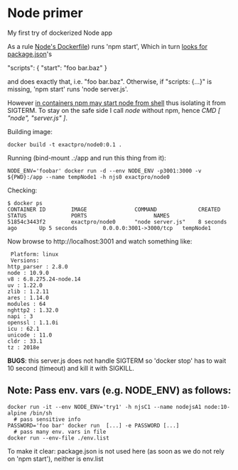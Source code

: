 Node primer
===========

My first try of dockerized Node app

As a rule [Node's Dockerfile](https://nodejs.org/en/docs/guides/nodejs-docker-webapp/)) runs 'npm start',
Which in turn [looks for package.json](https://docs.npmjs.com/cli/start)'s

"scripts": { "start": "foo bar.baz" }

and does exactly that, i.e. "foo bar.baz".
Otherwise, if "scripts: {...}" is missing,
'npm start' runs 'node server.js'.

However [in containers npm may start node from shell](https://medium.com/@becintec/building-graceful-node-applications-in-docker-4d2cd4d5d392)
thus isolating it from SIGTERM.
To stay on the safe side I call *node* without npm, hence *CMD [ "node", "server.js" ]*.

Building image:
```
docker build -t exactpro/node0:0.1 .
```

Running (bind-mount .:/app and run this thing from it):
```
NODE_ENV='foobar' docker run -d --env NODE_ENV -p3001:3000 -v ${PWD}:/app --name tempNode1 -h njs0 exactpro/node0
```

Checking:
```
$ docker ps
CONTAINER ID        IMAGE               COMMAND             CREATED             STATUS              PORTS                     NAMES
51854c3443f2        exactpro/node0      "node server.js"    8 seconds ago       Up 5 seconds        0.0.0.0:3001->3000/tcp   tempNode1
```

Now browse to http://localhost:3001 and watch something like:
```
 Platform: linux
 Versions:
http_parser : 2.8.0
node : 10.9.0
v8 : 6.8.275.24-node.14
uv : 1.22.0
zlib : 1.2.11
ares : 1.14.0
modules : 64
nghttp2 : 1.32.0
napi : 3
openssl : 1.1.0i
icu : 62.1
unicode : 11.0
cldr : 33.1
tz : 2018e
```

**BUGS**: this server.js does not handle SIGTERM so 'docker stop' has to wait 10 second (timeout) and kill it with SIGKILL.

Note: Pass env. vars (e.g. NODE_ENV) as follows:
-----------------------------------------------
```
docker run -it --env NODE_ENV='try1' -h njsC1 --name nodejsA1 node:10-alpine /bin/sh
  # pass sensitive info
PASSWORD='foo bar' docker run  [...] -e PASSWORD [...]
  # pass many env. vars in file
docker run --env-file ./env.list
```

To make it clear: package.json is not used here (as soon as we do not rely on 'npm start'), neither is env.list
